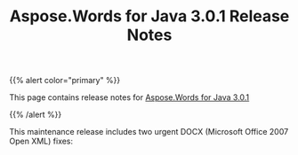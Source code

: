 ﻿---
title: Aspose.Words for Java 3.0.1 Release Notes
description: "Aspose.Words for Java 3.0.1 Release Notes – learn about the latest updates and fixes."
type: docs
weight: 70
url: /java/aspose-words-for-java-3-0-1-release-notes/
---

{{% alert color="primary" %}} 

This page contains release notes for [Aspose.Words for Java 3.0.1](https://downloads.aspose.com/words/java/new-releases/aspose.words-for-java-3.0.1/)

{{% /alert %}} 

This maintenance release includes two urgent DOCX (Microsoft Office 2007 Open XML) fixes:


